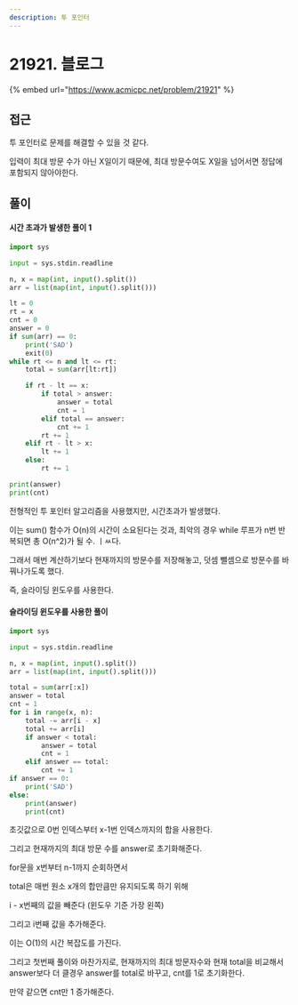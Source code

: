 ```yaml
---
description: 투 포인터
---
```


# 21921. 블로그

{% embed url="https://www.acmicpc.net/problem/21921" %}

## 접근

투 포인터로 문제를 해결할 수 있을 것 같다.

입력이 최대 방문 수가 아닌 X일이기 때문에, 최대 방문수여도 X일을 넘어서면 정답에 포함되지 않아야한다.

## 풀이

#### 시간 초과가 발생한 풀이 1

```python
import sys

input = sys.stdin.readline

n, x = map(int, input().split())
arr = list(map(int, input().split()))

lt = 0
rt = x
cnt = 0
answer = 0
if sum(arr) == 0:
    print('SAD')
    exit(0)
while rt <= n and lt <= rt:
    total = sum(arr[lt:rt])

    if rt - lt == x:
        if total > answer:
            answer = total
            cnt = 1
        elif total == answer:
            cnt += 1
        rt += 1
    elif rt - lt > x:
        lt += 1
    else:
        rt += 1

print(answer)
print(cnt)
```

전형적인 투 포인터 알고리즘을 사용했지만, 시간초과가 발생했다.

이는 sum() 함수가 O(n)의 시간이 소요된다는 것과, 최악의 경우 while 루프가 n번 반복되면 총 O(n^2)가 될 수. ㅣㅆ다.

그래서 매번 계산하기보다 현재까지의 방문수를 저장해놓고, 덧셈 뺄셈으로 방문수를 바꿔나가도록 했다.

즉, 슬라이딩 윈도우를 사용한다.

#### 슬라이딩 윈도우를 사용한 풀이

```python
import sys

input = sys.stdin.readline

n, x = map(int, input().split())
arr = list(map(int, input().split()))

total = sum(arr[:x])
answer = total
cnt = 1
for i in range(x, n):
    total -= arr[i - x]
    total += arr[i]
    if answer < total:
        answer = total
        cnt = 1
    elif answer == total:
        cnt += 1
if answer == 0:
    print('SAD')
else:
    print(answer)
    print(cnt)
```

초깃값으로 0번 인덱스부터 x-1번 인덱스까지의 합을 사용한다.

그리고 현재까지의 최대 방문 수를 answer로 초기화해준다.

for문을 x번부터 n-1까지 순회하면서

total은 매번 원소 x개의 합만큼만 유지되도록 하기 위해

i - x번째의 값을 빼준다 (윈도우 기준 가장 왼쪽)

그리고 i번째 값을 추가해준다.

이는 O(1)의 시간 복잡도를 가진다.

그리고 첫번째 풀이와 마찬가지로, 현재까지의 최대 방문자수와 현재 total을 비교해서 answer보다 더 클경우 answer를 total로 바꾸고, cnt를 1로 초기화한다.

만약 같으면 cnt만 1 증가해준다.

